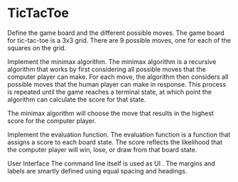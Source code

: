 # TicTacToe

Define the game board and the different possible moves.
The game board for tic-tac-toe is a 3x3 grid. There are 9 possible moves, one for each of the squares on the grid.

Implement the minimax algorithm.
The minimax algorithm is a recursive algorithm that works by first considering all possible moves that the computer player can make. For each move, the algorithm then considers all possible moves that the human player can make in response. This process is repeated until the game reaches a terminal state, at which point the algorithm can calculate the score for that state.

The minimax algorithm will choose the move that results in the highest score for the computer player.

Implement the evaluation function.
The evaluation function is a function that assigns a score to each board state. The score reflects the likelihood that the computer player will win, lose, or draw from that board state.

User Interface 
The command line itself is used as UI . The margins and labels are smartly defined using equal spacing and headings.



